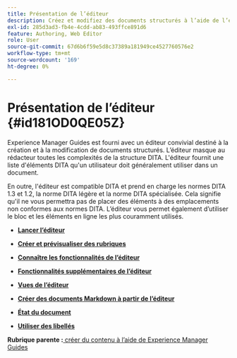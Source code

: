 ```yaml
---
title: Présentation de l’éditeur
description: Créez et modifiez des documents structurés à l’aide de l’éditeur. Découvrez comment utiliser l’éditeur en respectant les normes DITA dans Adobe Experience Manager Guides.
exl-id: 285d3ad3-fb4e-4cdd-ab83-493ffce891d6
feature: Authoring, Web Editor
role: User
source-git-commit: 67d6b6f59e5d8c37389a181949ce4527760576e2
workflow-type: tm+mt
source-wordcount: '169'
ht-degree: 0%

---
```


# Présentation de l’éditeur {#id181OD0QE05Z}

Experience Manager Guides est fourni avec un éditeur convivial destiné à la création et à la modification de documents structurés. L’éditeur masque au rédacteur toutes les complexités de la structure DITA. L&#39;éditeur fournit une liste d&#39;éléments DITA qu&#39;un utilisateur doit généralement utiliser dans un document.

En outre, l&#39;éditeur est compatible DITA et prend en charge les normes DITA 1.3 et 1.2, la norme DITA légère et la norme DITA spécialisée. Cela signifie qu&#39;il ne vous permettra pas de placer des éléments à des emplacements non conformes aux normes DITA. L’éditeur vous permet également d’utiliser le bloc et les éléments en ligne les plus couramment utilisés.

- **[Lancer l’éditeur](web-editor-launch-editor.md)**

- **[Créer et prévisualiser des rubriques](create-preview-topics.md)**

- **[Connaître les fonctionnalités de l’éditeur](web-editor-features.md)**

- **[Fonctionnalités supplémentaires de l’éditeur](web-editor-other-features.md)**

- **[Vues de l’éditeur](web-editor-views.md)**

- **[Créer des documents Markdown à partir de l’éditeur](web-editor-markdown-topic.md)**

- **[État du document](web-editor-document-states.md)**

- **[Utiliser des libellés](web-editor-use-label.md)**


**Rubrique parente :**&#x200B;[ créer du contenu à l’aide de Experience Manager Guides](authoring-content-xml-doc.md)
